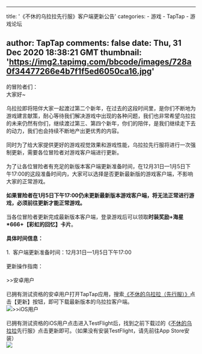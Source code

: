 
---
title: '《不休的乌拉拉先行服》客户端更新公告'
categories: 
    - 游戏
    - TapTap
    - 游戏论坛

author: TapTap
comments: false
date: Thu, 31 Dec 2020 18:38:21 GMT
thumbnail: 'https://img2.tapimg.com/bbcode/images/728a0f34477266e4b7f1f5ed6050ca16.jpg'
---

<div>   
的冒险者们：<br>大家好~<br class="bbcode-paragraph-br"><br class="bbcode-paragraph-br">乌拉拉即将陪伴大家一起渡过第二个新年，在过去的这段时间里，是你们不断地为游戏建言献策，耐心等待我们解决游戏中出现的各种问题，我们也非常希望乌拉拉的未来仍然有你们，继续渡过第三、第四个新年，你们的陪伴，是我们继续走下去的动力，我们也会持续不断地产出更优秀的内容。<br class="bbcode-paragraph-br"><br class="bbcode-paragraph-br">同时为了给大家提供更好的游戏视觉效果和游戏性能，乌拉拉先行服将进行一次强制更新，需要各位冒险者对游戏客户端进行更新。<br class="bbcode-paragraph-br"><br class="bbcode-paragraph-br">为了让各位冒险者有充足的新版本客户端更新准备时间，在12月31日—1月5日下午17:00的这段准备时间内，大家可以选择是否更新最新版的游戏客户端，不影响大家的正常游戏。<br class="bbcode-paragraph-br"><br class="bbcode-paragraph-br"><strong>如果冒险者在1月5日下午17:00仍未更新最新版本游戏客户端，将无法正常进行游戏，必须前往更新才能正常游戏。</strong><br class="bbcode-paragraph-br"><br class="bbcode-paragraph-br">当各位冒险者更新完成最新版本客户端，登录游戏后可以领取<strong>时装奖励+海星*666+【彩虹的回忆】卡片</strong>。<br class="bbcode-paragraph-br"><br class="bbcode-paragraph-br"><strong>具体时间信息：</strong><br class="bbcode-paragraph-br"><br class="bbcode-paragraph-br">1.  客户端更新准备时间：12月31日—1月5日下午17:00<br class="bbcode-paragraph-br"><br class="bbcode-paragraph-br">更新操作指南：<br class="bbcode-paragraph-br"><br class="bbcode-paragraph-br">>>安卓用户<br class="bbcode-paragraph-br"><br class="bbcode-paragraph-br">已拥有测试资格的安卓用户打开TapTap应用，搜索<a href="https://www.taptap.com/app/142793" target="_blank">《不休的乌拉拉（先行服）》</a>点击【更新】按钮，即可下载最新版本的乌拉拉客户端。<br><img src="https://img2.tapimg.com/bbcode/images/728a0f34477266e4b7f1f5ed6050ca16.jpg" referrerpolicy="no-referrer">>>iOS用户<br class="bbcode-paragraph-br"><br class="bbcode-paragraph-br">已拥有测试资格的iOS用户点击进入TestFlight后，找到之前下载过的《<a href="https://www.taptap.com/app/133684" target="_blank" class="internal-link">不休的乌拉拉</a>先行服》点击更新即可。（如果没有安装TestFlight，请先前往App Store安装）<br><img src="https://img2.tapimg.com/bbcode/images/6c03799af131bfa228ea8bd0b0a2de8a.jpg" referrerpolicy="no-referrer">
          
</div>
            